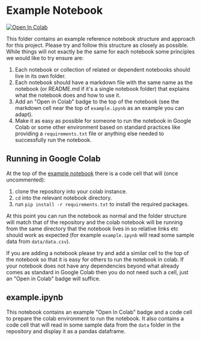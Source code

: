 # Example Notebook

[![Open In Colab](https://colab.research.google.com/assets/colab-badge.svg)](https://colab.research.google.com/github/open-models-platform/open-models-iecho/blob/main/notebooks/example/example.ipynb)

This folder contains an example reference notebook structure and approach for
this project. Please try and follow this structure as closely as possible. While
things will not exactly be the same for each notebook some principles we would
like to try ensure are:

1. Each notebook or collection of related or dependent notebooks should live in
   its own folder.
1. Each notebook should have a markdown file with the same name as the notebook
   (or README.md if it's a single notebook folder) that explains what the
   notebook does and how to use it.
1. Add an "Open in Colab" badge to the top of the notebook (see the markdown
   cell near the top of `example.ipynb` as an example you can adapt).
1. Make it as easy as possible for someone to run the notebook in Google Colab
   or some other environment based on standard practices like providing a
   `requirements.txt` file or anything else needed to successfully run the
   notebook.

## Running in Google Colab

At the top of the [example notebook](example.ipynb) there is a code cell that
will (once uncommented):

1. clone the repository into your colab instance.
1. `cd` into the relevant notebook directory.
1. run `pip install -r requirements.txt` to install the required packages.

At this point you can run the notebook as normal and the folder structure will
match that of the repository and the colab notebook will be running from the
same directory that the notebook lives in so relative links etc should work as
expected (for example `example.ipynb` will read some sample data from
`data/data.csv`).

If you are adding a notebook please try and add a similar cell to the top of the
notebook so that it is easy for others to run the notebook in colab. If your
notebook does not have any dependencies beyond what already comes as standard in
Google Colab then you do not need such a cell, just an "Open in Colab" badge
will suffice.

## example.ipynb

This notebook contains an example "Open In Colab" badge and a code cell to
prepare the colab environment to run the notebook. It also contains a code cell
that will read in some sample data from the `data` folder in the repository and
display it as a pandas dataframe.
